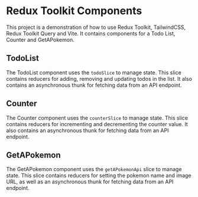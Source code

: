 # Redux Toolkit Components

This project is a demonstration of how to use Redux Toolkit, TailwindCSS, Redux Toolkit Query and Vite. It contains components for a Todo List, Counter and GetAPokemon.

## TodoList

The TodoList component uses the `todoSlice` to manage state. This slice contains reducers for adding, removing and updating todos in the list. It also contains an asynchronous thunk for fetching data from an API endpoint.

## Counter

The Counter component uses the `counterSlice` to manage state. This slice contains reducers for incrementing and decrementing the counter value. It also contains an asynchronous thunk for fetching data from an API endpoint.

## GetAPokemon

The GetAPokemon component uses the `getAPokemonApi` slice to manage state. This slice contains reducers for setting the pokemon name and image URL, as well as an asynchronous thunk for fetching data from an API endpoint.
